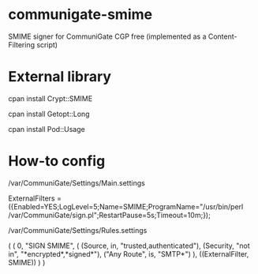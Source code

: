 communigate-smime
=================

SMIME signer for CommuniGate CGP free (implemented as a Content-Filtering script)

External library
=================

cpan install Crypt::SMIME

cpan install Getopt::Long

cpan install Pod::Usage

How-to config
===========================

/var/CommuniGate/Settings/Main.settings

ExternalFilters = ({Enabled=YES;LogLevel=5;Name=SMIME;ProgramName="/usr/bin/perl /var/CommuniGate/sign.pl";RestartPause=5s;Timeout=10m;});

/var/CommuniGate/Settings/Rules.settings

(
 (
    0,
    "SIGN SMIME",
    (
      (Source, in, "trusted,authenticated"),
      (Security, "not in", "\*encrypted\*,\*signed\*"),
      ("Any Route", is, "SMTP\*")
    ),
    ((ExternalFilter, SMIME))
  )
)
